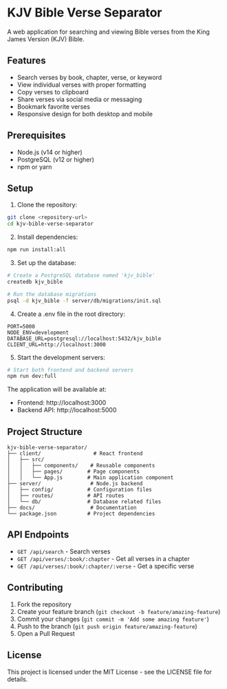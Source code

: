 # KJV Bible Verse Separator

A web application for searching and viewing Bible verses from the King James Version (KJV) Bible.

## Features

- Search verses by book, chapter, verse, or keyword
- View individual verses with proper formatting
- Copy verses to clipboard
- Share verses via social media or messaging
- Bookmark favorite verses
- Responsive design for both desktop and mobile

## Prerequisites

- Node.js (v14 or higher)
- PostgreSQL (v12 or higher)
- npm or yarn

## Setup

1. Clone the repository:
```bash
git clone <repository-url>
cd kjv-bible-verse-separator
```

2. Install dependencies:
```bash
npm run install:all
```

3. Set up the database:
```bash
# Create a PostgreSQL database named 'kjv_bible'
createdb kjv_bible

# Run the database migrations
psql -d kjv_bible -f server/db/migrations/init.sql
```

4. Create a .env file in the root directory:
```
PORT=5000
NODE_ENV=development
DATABASE_URL=postgresql://localhost:5432/kjv_bible
CLIENT_URL=http://localhost:3000
```

5. Start the development servers:
```bash
# Start both frontend and backend servers
npm run dev:full
```

The application will be available at:
- Frontend: http://localhost:3000
- Backend API: http://localhost:5000

## Project Structure

```
kjv-bible-verse-separator/
├── client/                 # React frontend
│   ├── src/
│   │   ├── components/    # Reusable components
│   │   ├── pages/        # Page components
│   │   └── App.js        # Main application component
├── server/                # Node.js backend
│   ├── config/           # Configuration files
│   ├── routes/           # API routes
│   └── db/               # Database related files
├── docs/                  # Documentation
└── package.json          # Project dependencies
```

## API Endpoints

- `GET /api/search` - Search verses
- `GET /api/verses/:book/:chapter` - Get all verses in a chapter
- `GET /api/verses/:book/:chapter/:verse` - Get a specific verse

## Contributing

1. Fork the repository
2. Create your feature branch (`git checkout -b feature/amazing-feature`)
3. Commit your changes (`git commit -m 'Add some amazing feature'`)
4. Push to the branch (`git push origin feature/amazing-feature`)
5. Open a Pull Request

## License

This project is licensed under the MIT License - see the LICENSE file for details. 